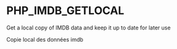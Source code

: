 # PHP_IMDB_GETLOCAL
Get a local copy of IMDB data and keep it up to date for later use

Copie local des données imdb
